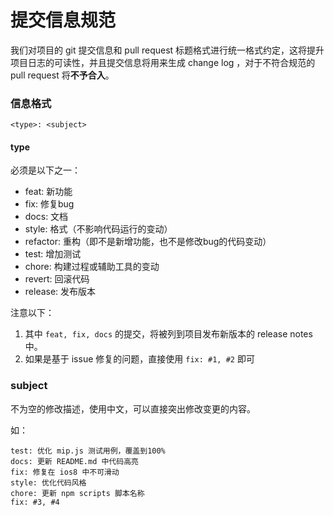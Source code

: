 # 提交信息规范

我们对项目的 git 提交信息和 pull request 标题格式进行统一格式约定，这将提升项目日志的可读性，并且提交信息将用来生成 change log ，对于不符合规范的 pull request 将**不予合入**。

### 信息格式

```
<type>: <subject>
```

#### type

必须是以下之一：

- feat: 新功能
- fix: 修复bug
- docs: 文档
- style: 格式（不影响代码运行的变动）
- refactor: 重构（即不是新增功能，也不是修改bug的代码变动）
- test: 增加测试
- chore: 构建过程或辅助工具的变动
- revert: 回滚代码
- release: 发布版本

注意以下：

1. 其中 `feat, fix, docs` 的提交，将被列到项目发布新版本的 release notes 中。
2. 如果是基于 issue 修复的问题，直接使用 `fix: #1, #2` 即可

### subject

不为空的修改描述，使用中文，可以直接突出修改变更的内容。

如：

```
test: 优化 mip.js 测试用例，覆盖到100%
docs: 更新 README.md 中代码高亮
fix: 修复在 ios8 中不可滑动
style: 优化代码风格
chore: 更新 npm scripts 脚本名称
fix: #3, #4
```

